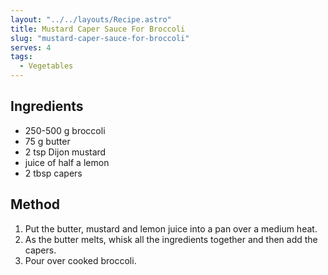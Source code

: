 ```yaml
---
layout: "../../layouts/Recipe.astro"
title: Mustard Caper Sauce For Broccoli
slug: "mustard-caper-sauce-for-broccoli"
serves: 4
tags:
  - Vegetables
---
```


## Ingredients

- 250-500 g broccoli
- 75 g butter
- 2 tsp Dijon mustard
- juice of half a lemon
- 2 tbsp capers

## Method

1. Put the butter, mustard and lemon juice into a pan over a medium heat.
1. As the butter melts, whisk all the ingredients together and then add the capers.
1. Pour over cooked broccoli.